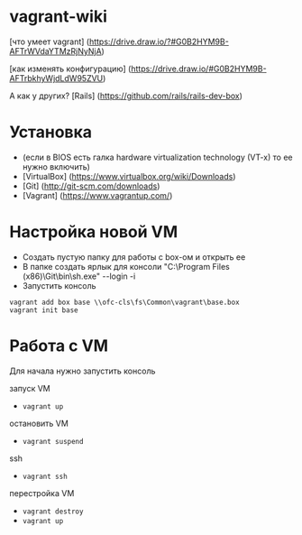 # vagrant-wiki

[что умеет vagrant] (https://drive.draw.io/?#G0B2HYM9B-AFTrWVdaYTMzRjNyNjA)

[как изменять конфигурацию] (https://drive.draw.io/#G0B2HYM9B-AFTrbkhyWjdLdW95ZVU)

А как у других? [Rails] (https://github.com/rails/rails-dev-box)


# Установка
- (если в BIOS есть галка hardware virtualization technology (VT-x) то ее нужно включить)
- [VirtualBox] (https://www.virtualbox.org/wiki/Downloads)
- [Git] (http://git-scm.com/downloads)
- [Vagrant] (https://www.vagrantup.com/)

# Настройка новой VM
- Создать пустую папку для работы с box-ом и открыть ее 
- В папке создать ярлык для консоли "C:\Program Files (x86)\Git\bin\sh.exe" --login -i
- Запустить консоль
``` 
vagrant add box base \\ofc-cls\fs\Common\vagrant\base.box
vagrant init base
```

# Работа с VM
Для начала нужно запустить консоль

запуск VM
- `vagrant up`

остановить VM
- `vagrant suspend`

ssh
 - `vagrant ssh`
 
перестройка VM
 - `vagrant destroy`
 - `vagrant up`
 


